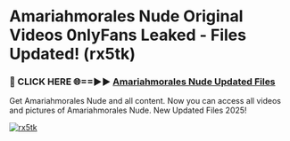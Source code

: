 # Amariahmorales Nude Original Videos 0nlyFans Leaked - Files Updated! (rx5tk)

<h3>🔴 CLICK HERE 🌐==►► <a href="https://tinyurl.com/yc6ubb5a" rel="nofollow">Amariahmorales Nude Updated Files</a></h3>

Get Amariahmorales Nude and all content. Now you can access all videos and pictures of Amariahmorales Nude. New Updated Files 2025!

[![rx5tk](https://i.imgur.com/7eu0CRL.gif)](https://tinyurl.com/yc6ubb5a)
